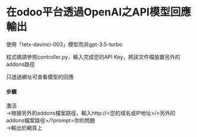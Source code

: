 # 在odoo平台透過OpenAI之API模型回應輸出
<p>使用「tetx-davinci-003」模型而非gpt-3.5-turbo</p>
<p>程式碼請參照controller.py，輸入完成您的API Key，將該文件檔放置另外的addons路徑</p>
<p>只透過網址可查看模型的回應</p>
<h4>步驟</h4>
<p>激活<br>
->根據另外的addons檔案路徑，輸入http://<您的域名或IP地址>/<另外的addons檔案路徑>/?prompt=你的問題<br>
->輸出於網頁上
